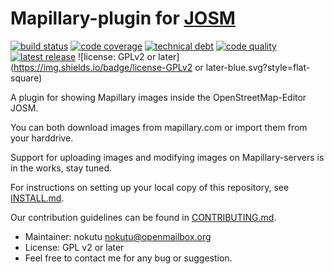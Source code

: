 # Mapillary-plugin for [JOSM](https://josm.openstreetmap.de)

[![build status](https://img.shields.io/travis/floscher/josm-mapillary-plugin/master.svg?style=flat-square)](https://travis-ci.org/floscher/josm-mapillary-plugin)
[![code coverage](https://img.shields.io/codecov/c/github/floscher/josm-mapillary-plugin/master.svg?style=flat-square)](https://codecov.io/github/floscher/josm-mapillary-plugin?branch=master)
[![technical debt](https://img.shields.io/sonar/https/josm.openstreetmap.de/sonar/josm-plugins:mapillary/sqale_debt_ratio.svg?style=flat-square)](https://josm.openstreetmap.de/sonar/drilldown/measures/3325?metric=sqale_index)
[![code quality](https://img.shields.io/codacy/49bb5717d8a64575b0b4ce771c62f1d7.svg?style=flat-square)](https://www.codacy.com/app/floscher/josm-mapillary-plugin)
[![latest release](https://img.shields.io/github/release/floscher/josm-mapillary-plugin.svg?style=flat-square)](https://github.com/floscher/josm-mapillary-plugin/releases/latest)
![license: GPLv2 or later](https://img.shields.io/badge/license-GPLv2 or later-blue.svg?style=flat-square)

A plugin for showing Mapillary images inside the OpenStreetMap-Editor JOSM.

You can both download images from mapillary.com or import them from your harddrive.

Support for uploading images and modifying images on Mapillary-servers is in the works, stay tuned.

For instructions on setting up your local copy of this repository, see [INSTALL.md](INSTALL.md).

Our contribution guidelines can be found in [CONTRIBUTING.md](CONTRIBUTING.md).

* Maintainer: nokutu <nokutu@openmailbox.org>
* License: GPL v2 or later
* Feel free to contact me for any bug or suggestion.
